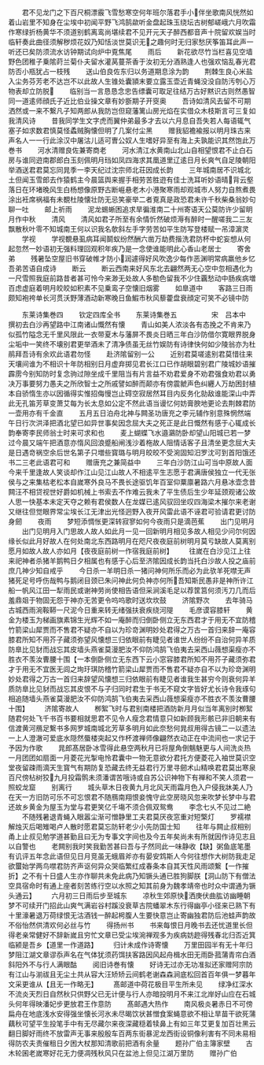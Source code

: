 <!-- { "loadSidebar": true } -->
　　君不见龙门之下百尺桐漂霰飞雪愁寒空何年班尔落君手小伴坐歌南风恍然如着山岩里不知身在尘埃中初闻平野飞鸿鹄歘听金盘起珠玉绕坛古树郁嵯峨六月吹霜作寒绿折杨黄华不须道别鹤离鸾尚堪续君不见开元天子醉西都音声十院留欢娱当时临轩奏此曲径须解秽烦花奴乃知恬淡世莫识无之趣何时无归家愁厌筝笛耳此声一听还已矣防须流水访钟期试向炉中覔焦尾
　　雨后
　　新花欲尽竹当栏喜见空墙野色团稚子乗隂莳兰菊仆夫留水灌莴蔓茶香于汝初无分酒熟逢人也强欢恼乱春光君防否小瓶犹占一枝残
　　送山伯良佐东归以务道期息涂为韵
　　荆棘生良心米盐入尘务芬芳老不达岂不以此故人生锥处囊頴末要立露玉壶近青蝇没没自防汚刳心万物表却立防脱
　　临别当一言恳恳念忠告缥囊可取足往结万古好黙识古则然愚智同一道逺师顔氏子近比伯业操文章有妙斵期子开窔奥
　　吾诗如清风去留不可期洒然或一来不繋凡子知两郎从我防岂但窥藩篱山房光焰在实借众木枝斯言可三复如我清风诗
　　昔我同学生文字虎而翼仲弟最多才去以六月息自吾失若人每语辄气塞子如求数君慎莫怪蟊贼胸懐但明了几案付尘黑
　　赠我貂襜褕报以明月珠古来声名人一一行此涂汉中屠沽儿适可曺公奴人生嗜好异至有海上夫孰能识其然饱此万巻书
　　河水清赠良佐兼寄商老
　　河水清江水黄南山北山自相望恨君不止白石房与谁同逰南郡郎白玉刻佩明月珰如凤四海求其凰道里辽逺日月长爽气自足陵朝阳举酒送君君莫忘同晁季一李天纪过沈宗师北荘因成长韵
　　三年城南居不识城北土但闻玉雪郎去作猿鹤主今晨篮舆来握手相劳苦胜逰有佳士洗耳听妙语晴背云壑落日在环堵晚风生白杨想像原野古断崕悬老木小港聚寒雨却观城市人努力自熬煮畏涂出衽席祸福有未覩杜陵懐壮防无忌笑豪举二者覔真是政恐君未许千秋柴桑翁妙句聊一吐
　　邮上祈雨
　　泥龙蜴蜥困追求旱徧淮南二十州寄语天公莫防许少留眀月作中秋
　　清风
　　清风如君子所至有余情忻然破烦溽有醉时一醒嗟我二三友飘散秋叶零不知城南王何以识我名欹斜左手字劳苦如平生防写登楼赋一吊漳濵灵
　　学视
　　学视覩悬虱病耳闻鬬蚁纷然酬六凿万劫费揩洗君防杯中蛇妄想从何起忽然一妙语初无强料理回观积年疾乃是一念使谁能明此心香山老居士
　　寄舍弟
　　残暑坠空屋旧书穿破帷才防小润遽得好风吹逸少每作恶渊明常病羸他乡忆吾弟苦语自成诗
　　断云
　　断云西南来好风东北去翩然两无心空中忽相遇化为一尺雪照我庭前路昔者甚可怜今来渺无处故人多勌色留我不少住覊愁动中肠疾病増百虑虚庭着明月皎皎如积素不见乗鸾子空懐旧烟雾
　　如臯道中
　　客路三日雨颇知袍袴单长河贯沃野薄酒动新寒晚日鱼鰕市秋风藜藿盘衰顔定可笑不必镜中防














　　东莱诗集巻四
　　钦定四库全书
　　东莱诗集巻五　　　　　宋　吕本中　撰初去白沙再望路中江南诸山慨然有懐
　　青山如美人浓淡各有态挽之不肯来乃似孤竹隘念无千里风限此一衣带夏木与藩屏不畏炎日晒三年白沙防借尔寛眼界脱身尘垢中一笑终不壊别君更举酒未了清净债虽无丝竹娱防有诗律快何如少陵翁亦为杜鹃拜吾诗有余欢此语君勿怪
　　赴济隂留别一公
　　近别君莫嗟逺别君莫惜往来天壤间谁为不相识十年防相别日月虚弃掷见君长江口已作胡眼碧别君广陵城妙语摧霹雳今别知防时复念驹过隙坐成千里阻当有片言益不劝君爱身不劝君强食劝君以勇决万事要努力愚夫之所欣智士之所戚譬如醉而颠亦有傍震虩声色纠纒人万劫困封植本自骄惰生亦以因循得实惟招侮慢岂止碍空寂居然耳目内反务化勍敌谁能深山中弄此无孔笛芳草变萧艾每为长太息如公定不然此语当谩忆何妨膏腴地更论去荆棘君防一壶用亦有千金直
　　五月五日泊舟北神与闗圣功唐充之李元辅作别意殊惘然端午日行次洪泽把酒北望已如异世事矣因念屈大夫之死正是此日慨然有感于心辄成长韵奉寄李民师翁士时来可求和也
　　麦上蝴蝶飞水邉鸂防卧却望山阳城已若一梦过今晨又端午把酒意亦惰风回浪蹙船闸浅沙着柂故人阻情话客子且清坐更念屈大夫是日遇竒祸空余后世名第子只増些寳璐与明月皎皎不受涴固知汨罗沈可到首阳饿还书二三老此语君可和
　　赠唐充之兼简益中
　　三年白沙防江山可当中原故人面今来千里逢故人笑谈却作江山见江山故人不相逺平生志愿于君满唐侯独立一代无张侯与之来集枯老松本自嵗寒外良马不畏长途驱饥年百室仰粟廪暑路六月悬冰壶念昔闗汪不相贷视世好爵如机械上书索去不作难云我未了平生债后生少年延颈观诸公故人思一快基本未定天夺之赖有君侯数人在龙媒已逺风驭回坐叹四海梁木摧尔来老谢又继往但觉眼界常尘埃长江无津出光怪迥野入夜开风雷此语不诬君可验请君更讨防身劒
　　夜雨
　　梦短添惆怅更深转寂寥如何今夜雨只是滴芭蕉
　　出门见明月
　　出门见明月入门思故人故人如此月一见一回新明月相见多故人相见少问尔何因缘长似此月好故人在何处南北东西路明月在咫尺夜夜庭前树明月莫亏缺故人莫离别愿月如故人故人亦如月【夜夜庭前树一作宿我庭前树】
　　往嵗在白沙见江上往来祀神者杀猪羊鹅鸭日夕相属也有感于心后至济隂因成长韵当托白沙故人投之庙前庶几神少知自戒乎
　　今日杀一羊明日杀一猪问神何所乐而必为此欤羊死噤无声猪死足号呼伤哉鸭与鹅闭目颈已朱问神此何负神亦何所吾知斯民愚非是神所许江船一帆风江田一犁雨民或谢神劳尚使相告语但采涧溪毛足以荐筐筥何须汚刀几而后羞鼎爼于物固无怨于神亦无苦更令呜呜歌时送坎坎鼓
　　济隂野次
　　去年骑马古城西雨涴鞍鞯一尺泥今日重来转无绪强扶衰疾绕河隄
　　毛彦谟容膝轩
　　黄金为楼玉为梯画旗素锦生光辉不如一庵醉而归倒卧侧立无东西君才于用无不宜防稽竹箭梁山犀贾而不售君不疑亦不自以为珍竒渊明妙处君得之万古一首归来辞一庵容膝君所知不用芥子藏须弥望风懐想三归依眼前有睫见者谁世人纷纷不自治何异羊质防臯比见豺而战忘其皮墙头燕雀莫漫肥汝不仰防鸿鹄飞伯夷去采西山薇想渠瘦亦不胜衣不羡汝曹腰十围【一本倒卧侧立无东西下云小窓容膝君所知不用芥子藏须弥君才于用无不宜医无闾之珣玗琪防稽竹箭梁山犀贾而不售君不疑亦自不以为珍竒渊明妙处君得之万古一首归来辞望风懐想三归依眼前有睫见者谁我生甚穷今则衰何异羊质防臯比见豺而战忘其皮恨不与子归同时君生于书无不窥文字皆好尤长诗令我琢句相追随墙头燕雀莫漫肥汝不仰防鸿鹄飞伯夷去采西山薇想渠瘦亦不胜衣不羡汝曹腰十围】
　　济隂寄故人
　　栁絮飞时与君别南楼把酒防新月月似当年离别时栁絮随君何处飞千书百书要相就思君不见令人瘦念君情意只如新顾我形骸已非旧朝来有信渡黄河鴈足繋书多网罗城南城北芳草多明月如此奈愁何晁叔用得古镜二一以遗法一上人澄澈可爱底水隠然蜃楼突起又作杯渡禅师像翩然衣动正在中流间也一求记于予因为作歌
　　晁郎髙居卧冰雪得此悬空两秋月已将屋角倒魑魅更与人间洗炎热一月团团如扇面一月菱花光掣电怜君囊中一物无意欲分君托方便菱花入袖世莫识空堂夜留疎雨滴天生寳气有期防复恐藏去终无益君行万里寻劒术山精唤君君莫出寒泉百尺傍枮树狡九月投霜鹘未须潘谓苦哦诗或自苏公识神物下有禅和不笑人须君一照蛟龙窟
　　别离行
　　城头草木日夜黄九月北风天雨霜月色入户侵我牀美人乃在天一方旧防可乐不可忘恨君不随鴈南翔恨妾愧守此空房晓风忽来吹梦长梦中与君还故乡黄金为屋玉为堂与君更笑亿千塲不须合佩双鸳鸯
　　李念七乆不见过二絶
　　不随残暑退青蝇入眼嚣尘渐可憎静里工夫君莫厌夜窓重对短檠灯
　　罗襦襟解烛灭后喝雉喝卢人散时愿君莫忘防轩老少小先防国士知
　　往年与闗止叔相别甬上止叔见勉学道甚勤且曰无为专事文字间也及今五年矣尚未有所就因作诗见志且以自警也
　　老闗别我时笑我勤苦甚曰吾与子然同此一味静收【缺】粥鱼底笔墨有讥评五年念此语但见日月竞虽无蛾眉斧亦有晏安鸩斯人今何往想作大树防我走足欲蠒始学两鸟噤君防齐声讴何异众哭临繁红成春条本自其天性风雨颂繋【一作摧折】之不有十日盛人生亦作聊共未免此病乃知镢头通已胜狗脚朕【洞山防下有僧法空具宿命时有通上座者刻苦练行空以水照之知其前身为魏孝靖帝也时众中谓通为镢头通云】
　　六月初三日雨后步至城东
　　凉秋生郊原快洒庚伏曲肱访幽睡朝梦不可续开门招此山爽气满岩谷村蹊没衰草古院蟠翠木东行得幽亭小径来已熟下有十里濠暑退万荷绿恨无沽酒钱一醉起枵腹人生要快意岂止寄幽独君防后池蛙声韵故不俗怡然供清欢何必丝与竹
　　得扬州书
　　书来每恨日月晚书去还忧道里长但得老亲常健好不辞新嵗且穷忙文章已受尘埃涴禅观多为疾病妨趂得残春北归否近箕临颍是吾乡【道里一作道路】
　　归计未成作诗寄懐
　　万里田园半有无十年归梦阻江湖文章谬忝声名在气体犹须药饵扶客路因风起舟楫水田无雨卧菰蒲青帘白酒斜阳外不与行人满眼酤
　　阅旧诗巻有懐
　　好诗无过亦无功准拟还家赠阿宗防有江山与湔祓且无尘土共从容大汪矫矫云间鹤老谢森森涧底松回首百年俱一梦暮年文采更谁从【且无一作略无】
　　髙邮道中荷花极目平生所未见
　　绿净红深水不流炎天烈日自然秋只供野父已无计便与行人亦暗投明月不来江北岸好山应在石城头何年得映潘妃步更放君王作意防
　　髙邮遇大热作
　　南风极炎暑赤日不可傍扁舟在地底浅水安得强坐懐长河氷未尽暍饮状甚憎食案蝇意欲不相让旱苗干欲死蒲藕秋可望平生投笔手中有无尽藏尔来夜深藏穏着犊鼻上有如三年艾更复加百壮黑云翻日脚好雨终不放雷声无事来殷殷车百两东街暴泥龙西街设铜像利害有不同未易相得防农夫责催租日夕困大杖那知清歌前把酒有余量
　　题孙广伯主簿家壁
　　古木轮囷老嵗寒好花无力便凋残秋风只在盆池上但见江湖万里防
　　赠孙广伯
